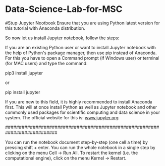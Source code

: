 # Data-Science-Lab-for-MSC
#Stup Jupyter Nootbook
Ensure that you are using Python latest version for this tutorial with Anaconda distribution.

So now let us install Jupyter notebook, follow the steps:

If you are an existing Python user or want to install Jupyter notebook with the help of Python's package manager, 
then use pip instead of Anaconda.
For this you have to open a Command prompt (if Windows user) or terminal (for MAC users) and type the command:

pip3 install jupyter

or

pip install jupyter

If you are new to this field, it is highly recommended to install Anaconda first. 
This will at once install Python as well as Jupyter notebook and other commonly used packages for scientific computing and data science in your system. 
The official website for this is: www.jupyter.org

###########################################################################

You can run the notebook document step-by-step (one cell a time) by pressing shift + enter.
You can run the whole notebook in a single step by clicking on the menu Cell -> Run All.
To restart the kernel (i.e. the computational engine), click on the menu Kernel -> Restart.
